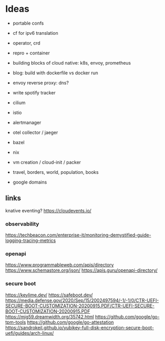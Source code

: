 # Ideas

- portable confs
- cf for ipv6 translation

- operator, crd

- repro + container
- building blocks of cloud native: k8s, envoy, prometheus
- blog: build with dockerfile vs docker run
- envoy reverse proxy: dns?
- write spotify tracker
- cilium
- istio
- alertmanager
- otel collector / jaeger

- bazel
- nix

- vm creation / cloud-init / packer

- travel, borders, world, population, books
- google domains

## links

knative eventing?
https://cloudevents.io/

### observability

https://techbeacon.com/enterprise-it/monitoring-demystified-guide-logging-tracing-metrics

### openapi

https://www.programmableweb.com/apis/directory
https://www.schemastore.org/json/
https://apis.guru/openapi-directory/

### secure boot

https://keylime.dev/
https://safeboot.dev/
https://media.defense.gov/2020/Sep/15/2002497594/-1/-1/0/CTR-UEFI-SECURE-BOOT-CUSTOMIZATION-20200915.PDF/CTR-UEFI-SECURE-BOOT-CUSTOMIZATION-20200915.PDF
https://mjg59.dreamwidth.org/35742.html
https://github.com/google/go-tpm-tools
https://github.com/google/go-attestation
https://sandrokeil.github.io/yubikey-full-disk-encryption-secure-boot-uefi/guides/arch-linux/
